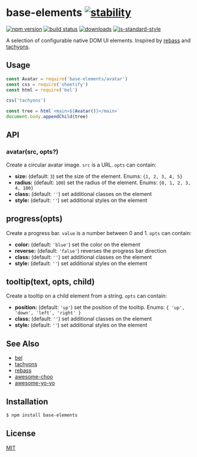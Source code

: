 # base-elements [![stability][0]][1]
[![npm version][2]][3] [![build status][4]][5]
[![downloads][8]][9] [![js-standard-style][10]][11]

A selection of configurable native DOM UI elements. Inspired by
[rebass](https://rebass-beta.now.sh) and
[tachyons](https://github.com/mrmrs/tachyons).

## Usage
```js
const Avatar = require('base-elements/avatar')
const css = require('sheetify')
const html = require('bel')

css('tachyons')

const tree = html`<main>${Avatar()}</main>`
document.body.appendChild(tree)
```

## API
### avatar(src, opts?)
Create a circular avatar image.
`src` is a URL. `opts` can contain:
- __size:__ (default: `3`) set the size of the element. Enums: `{1, 2, 3, 4,
  5}`
- __radius:__ (default: `100`) set the radius of the element. Enums:
  `{0, 1, 2, 3, 4, 100}`
- __class:__ (default: `''`) set additional classes on the element
- __style:__ (default: `''`) set additional styles on the element

## progress(opts)
Create a progress bar.
`value` is a number between 0 and 1. `opts` can contain:
- __color:__ (default: `'blue'`) set the color on the element
- __reverse:__ (default: `'false'`) reverses the progress bar direction
- __class:__ (default: `''`) set additional classes on the element
- __style:__ (default: `''`) set additional styles on the element

## tooltip(text, opts, child)
Create a tooltip on a child element from a string. `opts` can contain:
- __position:__ (default: `'up'`) set the position of the tooltip. Enums:
  `{ 'up', 'down', 'left', 'right' }`
- __class:__ (default: `''`) set additional classes on the element
- __style:__ (default: `''`) set additional styles on the element

## See Also
- [bel](https://github.com/shama/bel)
- [tachyons](https://github.com/mrmrs/tachyons)
- [rebass](https://rebass-beta.now.sh)
- [awesome-choo](https://github.com/yerkopalma/awesome-choo)
- [awesome-yo-yo](https://github.com/sethvincent/awesome-yo-yo)

## Installation
```sh
$ npm install base-elements
```

## License
[MIT](https://tldrlegal.com/license/mit-license)

[0]: https://img.shields.io/badge/stability-experimental-orange.svg?style=flat-square
[1]: https://nodejs.org/api/documentation.html#documentation_stability_index
[2]: https://img.shields.io/npm/v/base-elements.svg?style=flat-square
[3]: https://npmjs.org/package/base-elements
[4]: https://img.shields.io/travis/yoshuawuyts/base-elements/master.svg?style=flat-square
[5]: https://travis-ci.org/yoshuawuyts/base-elements
[8]: http://img.shields.io/npm/dm/base-elements.svg?style=flat-square
[9]: https://npmjs.org/package/base-elements
[10]: https://img.shields.io/badge/code%20style-standard-brightgreen.svg?style=flat-square
[11]: https://github.com/feross/standard
